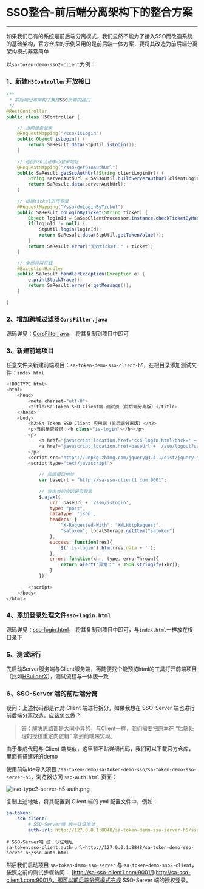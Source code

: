 # SSO整合-前后端分离架构下的整合方案

---

如果我们已有的系统是前后端分离模式，我们显然不能为了接入SSO而改造系统的基础架构，官方仓库的示例采用的是前后端一体方案，要将其改造为前后端分离架构模式非常简单

以`sa-token-demo-sso2-client`为例：

### 1、新建`H5Controller`开放接口
``` java
/**
 * 前后端分离架构下集成SSO所需的接口
 */
@RestController
public class H5Controller {

	// 当前是否登录 
	@RequestMapping("/sso/isLogin")
	public Object isLogin() {
		return SaResult.data(StpUtil.isLogin());
	}
	
	// 返回SSO认证中心登录地址 
	@RequestMapping("/sso/getSsoAuthUrl")
	public SaResult getSsoAuthUrl(String clientLoginUrl) {
		String serverAuthUrl = SaSsoUtil.buildServerAuthUrl(clientLoginUrl, "");
		return SaResult.data(serverAuthUrl);
	}
	
	// 根据ticket进行登录 
	@RequestMapping("/sso/doLoginByTicket")
	public SaResult doLoginByTicket(String ticket) {
		Object loginId = SaSsoClientProcessor.instance.checkTicketByMode2Or3(ticket, "/sso/doLoginByTicket");
		if(loginId != null) {
			StpUtil.login(loginId);
			return SaResult.data(StpUtil.getTokenValue());
		}
		return SaResult.error("无效ticket：" + ticket); 
	}

	// 全局异常拦截 
	@ExceptionHandler
	public SaResult handlerException(Exception e) {
		e.printStackTrace(); 
		return SaResult.error(e.getMessage());
	}
	
}
```

### 2、增加跨域过滤器`CorsFilter.java`
源码详见：[CorsFilter.java](https://gitee.com/dromara/sa-token/tree/master/sa-token-demo/sa-token-demo-sso/sa-token-demo-sso2-client/src/main/java/com/pj/h5/CorsFilter.java)，
将其复制到项目中即可 

### 3、新建前端项目 
任意文件夹新建前端项目：`sa-token-demo-sso-client-h5`，在根目录添加测试文件：`index.html`
``` js
<!DOCTYPE html>
<html>
	<head>
		<meta charset="utf-8">
		<title>Sa-Token-SSO-Client端-测试页（前后端分离版）</title>
	</head>
	<body>
		<h2>Sa-Token SSO-Client 应用端（前后端分离版）</h2>
		<p>当前是否登录：<b class="is-login"></b></p>
		<p>
			<a href="javascript:location.href='sso-login.html?back=' + encodeURIComponent(location.href);">登录</a>
			<a href="javascript:location.href=baseUrl + '/sso/logout?satoken=' + localStorage.satoken + '&back=' + encodeURIComponent(location.href);">注销</a>
		</p>
		<script src="https://unpkg.zhimg.com/jquery@3.4.1/dist/jquery.min.js"></script>
		<script type="text/javascript">
		
			// 后端接口地址 
			var baseUrl = "http://sa-sso-client1.com:9001";
				
			// 查询当前会话是否登录 
			$.ajax({
				url: baseUrl + '/sso/isLogin',
				type: "post", 
				dataType: 'json',
				headers: {
					"X-Requested-With": "XMLHttpRequest",
					"satoken": localStorage.getItem("satoken")
				},
				success: function(res){
					$('.is-login').html(res.data + '');
				},
				error: function(xhr, type, errorThrown){
					return alert("异常：" + JSON.stringify(xhr));
				}
			});
			
		</script>
	</body>
</html>
```

### 4、添加登录处理文件`sso-login.html`
源码详见：[sso-login.html](https://gitee.com/dromara/sa-token/tree/master/sa-token-demo/sa-token-demo-sso/sa-token-demo-sso-client-h5/sso-login.html)，
将其复制到项目中即可，与`index.html`一样放在根目录下 


### 5、测试运行
先启动Server服务端与Client服务端，再随便找个能预览html的工具打开前端项目（比如[HBuilderX](https://www.dcloud.io/hbuilderx.html)），测试流程与一体版一致 


### 6、SSO-Server 端的前后端分离
疑问：上述代码都是针对 Client 端进行拆分，如果我想在 SSO-Server 端也进行前后端分离改造，应该怎么做？

> 答：解决思路都是大同小异的，与Client一样，我们需要把原本在 “后端处理的授权重定向逻辑” 拿到前端来实现。

由于集成代码与 Client 端类似，这里暂不贴详细代码，我们可以下载官方仓库，里面有搭建好的demo

使用前端ide导入项目 `/sa-token-demo/sa-token-demo-sso/sa-token-demo-sso-server-h5`，浏览器访问 `sso-auth.html` 页面：

![sso-type2-server-h5-auth.png](https://oss.dev33.cn/sa-token/doc/sso/sso-type2-server-h5-auth.png 's-w-sh')

复制上述地址，将其配置到 Client 端的 yml 配置文件中，例如：

<!---------------------------- tabs:start ---------------------------->
<!------------- tab:yaml 风格  ------------->
``` yaml
sa-token: 
	sso-client: 
		# SSO-Server端 统一认证地址 
	    auth-url: http://127.0.0.1:8848/sa-token-demo-sso-server-h5/sso-auth.html
```
<!------------- tab:properties 风格  ------------->
``` properties
# SSO-Server端 统一认证地址 
sa-token.sso-client.auth-url=http://127.0.0.1:8848/sa-token-demo-sso-server-h5/sso-auth.html
```
<!---------------------------- tabs:end ---------------------------->


然后我们启动项目 `sa-token-demo-sso-server` 与 `sa-token-demo-sso2-client`，按照之前的测试步骤访问：
[http://sa-sso-client1.com:9001/](http://sa-sso-client1.com:9001/)，即可以前后端分离模式完成 SSO-Server 端的授权登录。

